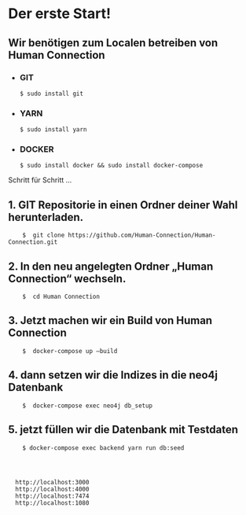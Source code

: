 # Der erste Start!

## Wir benötigen zum Localen betreiben von Human Connection

- ### GIT                         

      $ sudo install git

- ### YARN                     

      $ sudo install yarn
      
- ### DOCKER               
       
      $ sudo install docker && sudo install docker-compose

Schritt für Schritt ... 


## 1.  GIT Repositorie in einen Ordner deiner Wahl herunterladen.

        $  git clone https://github.com/Human-Connection/Human-Connection.git
 
## 2.  In den neu angelegten Ordner „Human Connection“ wechseln.

        $  cd Human Connection

## 3.   Jetzt machen wir ein Build von Human Connection
        
        $  docker-compose up –build

## 4.  dann setzen wir die Indizes in die neo4j Datenbank

        $  docker-compose exec neo4j db_setup

## 5.   jetzt füllen wir die Datenbank mit Testdaten

        $ docker-compose exec backend yarn run db:seed




      http://localhost:3000
      http://localhost:4000
      http://localhost:7474
      http://localhost:1080

 
 


